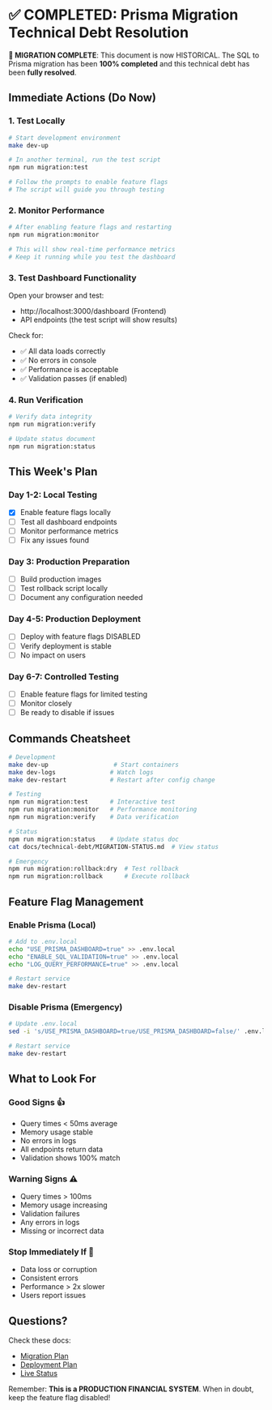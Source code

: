 # ✅ COMPLETED: Prisma Migration Technical Debt Resolution

**🎉 MIGRATION COMPLETE**: This document is now HISTORICAL. The SQL to Prisma migration has been **100% completed** and this technical debt has been **fully resolved**.

## Immediate Actions (Do Now)

### 1. Test Locally
```bash
# Start development environment
make dev-up

# In another terminal, run the test script
npm run migration:test

# Follow the prompts to enable feature flags
# The script will guide you through testing
```

### 2. Monitor Performance
```bash
# After enabling feature flags and restarting
npm run migration:monitor

# This will show real-time performance metrics
# Keep it running while you test the dashboard
```

### 3. Test Dashboard Functionality
Open your browser and test:
- http://localhost:3000/dashboard (Frontend)
- API endpoints (the test script will show results)

Check for:
- ✅ All data loads correctly
- ✅ No errors in console
- ✅ Performance is acceptable
- ✅ Validation passes (if enabled)

### 4. Run Verification
```bash
# Verify data integrity
npm run migration:verify

# Update status document
npm run migration:status
```

## This Week's Plan

### Day 1-2: Local Testing
- [x] Enable feature flags locally
- [ ] Test all dashboard endpoints
- [ ] Monitor performance metrics
- [ ] Fix any issues found

### Day 3: Production Preparation
- [ ] Build production images
- [ ] Test rollback script locally
- [ ] Document any configuration needed

### Day 4-5: Production Deployment
- [ ] Deploy with feature flags DISABLED
- [ ] Verify deployment is stable
- [ ] No impact on users

### Day 6-7: Controlled Testing
- [ ] Enable feature flags for limited testing
- [ ] Monitor closely
- [ ] Be ready to disable if issues

## Commands Cheatsheet

```bash
# Development
make dev-up                  # Start containers
make dev-logs               # Watch logs
make dev-restart            # Restart after config change

# Testing
npm run migration:test      # Interactive test
npm run migration:monitor   # Performance monitoring
npm run migration:verify    # Data verification

# Status
npm run migration:status    # Update status doc
cat docs/technical-debt/MIGRATION-STATUS.md  # View status

# Emergency
npm run migration:rollback:dry  # Test rollback
npm run migration:rollback      # Execute rollback
```

## Feature Flag Management

### Enable Prisma (Local)
```bash
# Add to .env.local
echo "USE_PRISMA_DASHBOARD=true" >> .env.local
echo "ENABLE_SQL_VALIDATION=true" >> .env.local
echo "LOG_QUERY_PERFORMANCE=true" >> .env.local

# Restart service
make dev-restart
```

### Disable Prisma (Emergency)
```bash
# Update .env.local
sed -i 's/USE_PRISMA_DASHBOARD=true/USE_PRISMA_DASHBOARD=false/' .env.local

# Restart service
make dev-restart
```

## What to Look For

### Good Signs 👍
- Query times < 50ms average
- Memory usage stable
- No errors in logs
- All endpoints return data
- Validation shows 100% match

### Warning Signs ⚠️
- Query times > 100ms
- Memory usage increasing
- Validation failures
- Any errors in logs
- Missing or incorrect data

### Stop Immediately If 🛑
- Data loss or corruption
- Consistent errors
- Performance > 2x slower
- Users report issues

## Questions?

Check these docs:
- [Migration Plan](./SQL-TO-PRISMA-MIGRATION.md)
- [Deployment Plan](./PRISMA-MIGRATION-DEPLOYMENT-PLAN.md)
- [Live Status](./MIGRATION-STATUS.md)

Remember: **This is a PRODUCTION FINANCIAL SYSTEM**. When in doubt, keep the feature flag disabled!
